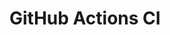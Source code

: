 # GitHub Actions CI


























































































































































































































































































































































































































































































































































































































































































































































































































































































































































































































































































































































































































































































































































































































































































































































































































































































































































































































































































































































































































































































































































































































































































































































































































































































































































































































































































































































































































































































































































































































































































































































































































































































































































































































































































